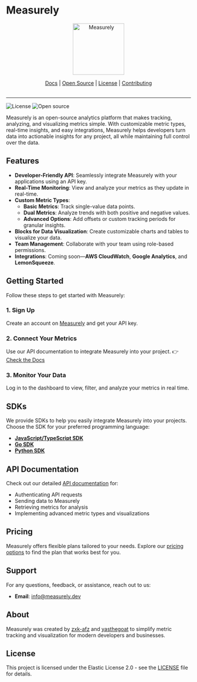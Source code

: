 # Measurely

<p align="center">
  <a href="https://measurely.dev/">
    <img src="https://media.measurely.dev/avatar-(ProfilePictureMaker.com).png" width="140px" alt="Measurely" />
  </a>
</p>
<p align="center">
    <a href="https://measurely.dev/docs/getting-started/introduction">Docs</a> |
    <a href="https://measurely.dev/blog/1">Open Source</a> |
    <a href="https://github.com/Measurely-dev/Measurely/blob/main/LICENSE">License</a> |
    <a href="https://github.com/Measurely-dev/Measurely/blob/main/CONTRIBUTING.md">Contributing</a>
    <br /><br />
</p>

---

![License](https://img.shields.io/badge/License-ELv2-blue?labelColor=gray&style=plastic)
![Open source](https://img.shields.io/badge/Open%20source-Yes-Default?labelColor=gray&style=plastic)

Measurely is an open-source analytics platform that makes tracking, analyzing, and visualizing metrics simple. With customizable metric types, real-time insights, and easy integrations, Measurely helps developers turn data into actionable insights for any project, all while maintaining full control over the data.

## Features

- **Developer-Friendly API**: Seamlessly integrate Measurely with your applications using an API key.
- **Real-Time Monitoring**: View and analyze your metrics as they update in real-time.
- **Custom Metric Types**:
  - **Basic Metrics**: Track single-value data points.
  - **Dual Metrics**: Analyze trends with both positive and negative values.
  - **Advanced Options**: Add offsets or custom tracking periods for granular insights.
- **Blocks for Data Visualization**: Create customizable charts and tables to visualize your data.
- **Team Management**: Collaborate with your team using role-based permissions.
- **Integrations**: Coming soon—**AWS CloudWatch**, **Google Analytics**, and **LemonSqueeze**.

## Getting Started

Follow these steps to get started with Measurely:

### 1. Sign Up

Create an account on [Measurely](https://measurely.dev) and get your API key.

### 2. Connect Your Metrics

Use our API documentation to integrate Measurely into your project.
👉 [Check the Docs](https://measurely.dev/docs/getting-started/introduction)

### 3. Monitor Your Data

Log in to the dashboard to view, filter, and analyze your metrics in real time.

## SDKs

We provide SDKs to help you easily integrate Measurely into your projects. Choose the SDK for your preferred programming language:

- **[JavaScript/TypeScript SDK](https://github.com/measurely-dev/measurely-js)**
- **[Go SDK](https://github.com/measurely-dev/measurely-go)**
- **[Python SDK](https://github.com/measurely-dev/measurely-py)**

## API Documentation

Check out our detailed [API documentation](https://measurely.dev/docs/getting-started/introduction) for:

- Authenticating API requests
- Sending data to Measurely
- Retrieving metrics for analysis
- Implementing advanced metric types and visualizations

## Pricing

Measurely offers flexible plans tailored to your needs.
Explore our [pricing options](https://measurely.dev/pricing) to find the plan that works best for you.

## Support

For any questions, feedback, or assistance, reach out to us:

- **Email**: info@measurely.dev

## About

Measurely was created by [zxk-afz](https://github.com/zxk-afz) and [yasthegoat](https://github.com/yasthegoat) to simplify metric tracking and visualization for modern developers and businesses.

## License

This project is licensed under the Elastic License 2.0 - see the [LICENSE](LICENSE) file for details.
